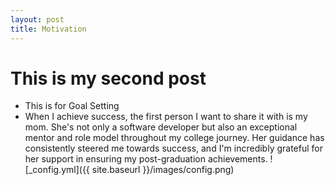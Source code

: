```yaml
--- 
layout: post
title: Motivation
---
```


# This is my second post
- This is for Goal Setting
- When I achieve success, the first person I want to share it with is my mom. She's not only a software developer but also an exceptional mentor and role model throughout my college journey. Her guidance has consistently steered me towards success, and I'm incredibly grateful for her support in ensuring my post-graduation achievements.
  ![_config.yml]({{ site.baseurl }}/images/config.png)
